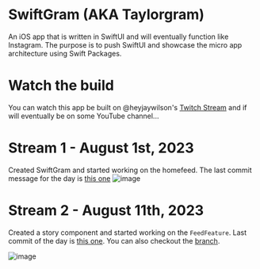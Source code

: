 # SwiftGram (AKA Taylorgram)

An iOS app that is written in SwiftUI and will eventually function like Instagram. The purpose is to push SwiftUI and showcase the micro app architecture using Swift Packages.

# Watch the build

You can watch this app be built on @heyjaywilson's [Twitch Stream](https://twitch.tv/heyjaywilson) and if will eventually be on some YouTube channel...

# Stream 1 - August 1st, 2023

Created SwiftGram and started working on the homefeed. The last commit message for the day is [this one](https://github.com/heyjaywilson/swiftgram/tree/efd99e53604e8114ed976db04bdd82a3f4e622d1)
![image](https://github.com/heyjaywilson/swiftgram/assets/19311157/5a3033b4-6ce4-43cc-8a9d-4032cbf75589)

# Stream 2 - August 11th, 2023

Created a story component and started working on the `FeedFeature`. Last commit of the day is [this one](https://github.com/heyjaywilson/swiftgram/commit/4cde024e43f22013569a2be2bfbcee383407f9ec). You can also checkout the [branch](https://github.com/heyjaywilson/swiftgram/tree/2023-08-11).

![image](https://s3.amazonaws.com/cctplusfiles/pb-Mn3idkdgXY.png)
